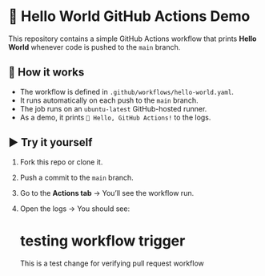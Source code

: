 # 👋 Hello World GitHub Actions Demo

This repository contains a simple GitHub Actions workflow that prints **Hello World** whenever code is pushed to the `main` branch.

## 🚀 How it works
- The workflow is defined in `.github/workflows/hello-world.yaml`.
- It runs automatically on each push to the `main` branch.
- The job runs on an `ubuntu-latest` GitHub-hosted runner.
- As a demo, it prints `🎉 Hello, GitHub Actions!` to the logs.

## ▶️ Try it yourself
1. Fork this repo or clone it.
2. Push a commit to the `main` branch.
3. Go to the **Actions tab** → You’ll see the workflow run.
4. Open the logs → You should see:
   # testing workflow trigger

   This is a test change for verifying pull request workflow

